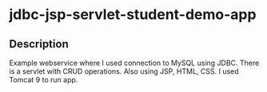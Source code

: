 # jdbc-jsp-servlet-student-demo-app

## Description
Example webservice where I used connection to MySQL using JDBC. There is a servlet with CRUD operations. Also using JSP, HTML, CSS. I used Tomcat 9 to run app.
